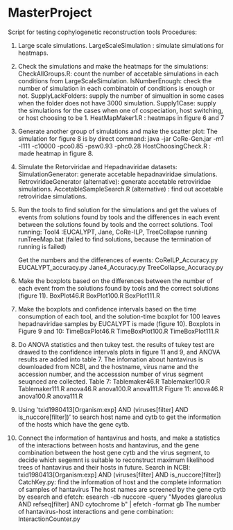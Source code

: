# MasterProject
Script for testing cophylogenetic reconstruction tools
Procedures:
1. Large scale simulations.
    LargeScaleSimulation : simulate simulations for heatmaps.
      
2. Check the simulations and make the heatmaps for the simulations:
    CheckAllGroups.R: count the number of accetable simulations in each conditions from LargeScaleSimulation.
    IsNumberEnough: check the number of simulation in each combinatoin of conditions is enough or not.
    SupplyLackFolders: supply the number of simualtion in some cases when the folder does not have 3000 simulation.
    Supply1Case: supply the simulations for the cases when one of cospeciation, host switching, or host choosing to be 1.
    HeatMapMaker1.R : heatmaps in figure 6 and 7
    
3. Generate another group of simulations and make the scatter plot:
    The simulation for figure 8 is by direct command: java -jar CoRe-Gen.jar -m1 -l111 -c10000 -pco0.85 -psw0.93 -phc0.28
    HostChoosingCheck.R : made heatmap in figure 8. 
    
4. Simulate the Retorviridae and Hepadnaviridae datasets:
    SimulationGenerator: generate accetable hepadnaviridae simulations.
    RetroviridaeGenerator (alternative): generate accetable retroviridae simulations.
    AccetableSampleSearch.R (alternative) : find out accetable retroviridae simulations.
    
5. Run the tools to find solution for the simulations and get the values of events from solutions found by tools and the differences in each event between the solutions found by    tools and the correct solutions.
    Tool running:
    Tool4 :EUCALYPT, Jane, CoRe-ILP, TreeCollapse running
    runTreeMap.bat (failed to find solutions, because the termination of running is failed)
    
    Get the numbers and the differences of events:
      CoReILP_Accuracy.py
      EUCALYPT_accuracy.py
      Jane4_Accuracy.py
      TreeCollapse_Accuracy.py
    
5. Make the boxplots based on the differences between the number of each event from the solutions found by tools and the correct solutions (figure 11).
    BoxPlot46.R
    BoxPlot100.R
    BoxPlot111.R
    
6. Make the boxplots and confidence intervals based on the time consumption of each tool, and the solution-time boxplot for 100 leaves hepadnaviridae samples by EUCALYPT is made (figure 10). 
   Boxplots in Figure 9 and 10:
    TimeBoxPlot46.R
    TimeBoxPlot100.R
    TimeBoxPlot111.R

7. Do ANOVA statistics and then tukey test. the results of tukey test are drawed to the confidence intervals plots in figure 11 and 9, and ANOVA results are added into table 7. The infomation about hantavirus is downloaded from NCBI, and the hostname, virus name and the accession number, and the accesssion number of virus segment seuqnced are collected.
    Table 7:
      Tablemaker46.R
      Tablemaker100.R
      Tablemaker111.R
      anova46.R
      anova100.R
      anova111.R
    Figure 11:
     anova46.R
     anova100.R
     anova111.R

8. Using ’txid1980413[Organism:exp] AND (viruses[filter] AND is_nuccore[filter])’ to search host name and cytb to get the information of the hosts which have the gene cytb.
9. Connect the information of hantavirus and hosts, and make a statistics of the interactions between hosts and hantavirus, and the gene combination between the host gene cytb and the virus segment, to decide which segemnt is suitable to reconstruct maximum likelihood trees of hantavirus and their hosts in future.
    Search in NCBI: txid1980413[Organism:exp] AND (viruses[filter] AND is_nuccore[filter])
    CatchKey.py: find the information of host and the complete information of samples of hantavirus
  The host names are screened by the gene cytb by esearch and efetch: esearch -db nuccore -query "Myodes glareolus AND refseq[filter] AND cytochrome b" | efetch -format gb
  The number of hantavirus-host interactions and gene combination:
    InteractionCounter.py


